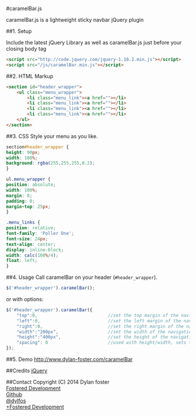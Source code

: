 #caramelBar.js

caramelBar.js is a lightweight sticky navbar jQuery plugin

##1. Setup

Include the latest jQuery Library as well as caramelBar.js just before your closing body tag

```html
<script src="http://code.jquery.com/jquery-1.10.2.min.js"></script>
<script src="/js/caramelBar.min.js"></script>
```
##2. HTML Markup

```html
<section id="header_wrapper">
	<ul class="menu_wrapper">
		<li class="menu_link"><a href=""></li>
		<li class="menu_link"><a href=""></li>
		<li class="menu_link"><a href=""></li>
		<li class="menu_link"><a href=""></li>
	</ul>
</section>
```
##3. CSS
Style your menu as you like.
```css
section#header_wrapper {
height: 90px;
width: 100%;
background: rgba(255,255,255,0.2);
}

ul.menu_wrapper {
position: absolute;
width: 100%;
margin: 0;
padding: 0;
margin-top: 25px;
}

.menu_links {
position: relative;
font-family: 'Poller One';
font-size: 24px;
text-align: center;
display: inline-block;
width: calc(100%/4);
float: left;
}
```

##4. Usage
Call caramelBar on your header (`#header_wrapper`).

```javascript
$('#header_wrapper').caramelBar();
```
or with options:
```javascript
$('#header_wrapper').caramelBar({
	"top":0,                           //set the top margin of the navigation bar
	"left":0,						   //set the left margin of the navigation bar
	"right":0,                         //set the right margin of the navigation bar
	"width":"200px", 				   //set the width of the navigation bar (must set height and width together)
	"height":"400px",				   //set the height of the navigation bar(must set height and width together)
	"spacing": 0					   //used with height/width, sets the spacing between li elements
});
```

##5. Demo
http://www.dylan-foster.com/caramelBar

##Credits 
[jQuery](http://api.jquery.com/)<br>

##Contact
Copyright (C) 2014 Dylan foster<br>
[Fostered Development](http://www.dylan-foster.com)<br>
[Github](https://github.com/dylan947/)<br>
[@dylfos](http://twitter.com/dylfos)<br>
[+Fostered Development](https://plus.google.com/b/103850011544407258916/103850011544407258916/about)



